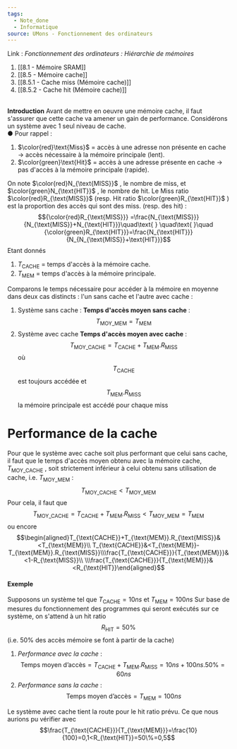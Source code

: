 ```yaml
---
tags:
  - Note_done
  - Informatique
source: UMons - Fonctionnement des ordinateurs
---
```


Link :
_Fonctionnement des ordinateurs : Hiérarchie de mémoires_
1. [[8.1 - Mémoire SRAM]]
2. [[8.5 - Mémoire cache]]
3. [[8.5.1 - Cache miss (Mémoire cache)]]
4. [[8.5.2 - Cache hit (Mémoire cache)]]

\
**Introduction**
Avant de mettre en oeuvre une mémoire cache, il faut s'assurer que cette cache va amener un gain de performance. Considérons un système avec 1 seul niveau de cache.
\
● Pour rappel :
1. $\color{red}\text{Miss}$ = accès à une adresse non présente en cache → accès nécessaire à la mémoire principale (lent).
2. $\color{green}\text{Hit}$ = accès à une adresse présente en cache → pas d'accès à la mémoire principale (rapide).

On note $\color{red}N_{\text{MISS}}$ , le nombre de miss, et $\color{green}N_{\text{HIT}}$ , le nombre de hit. Le Miss ratio $\color{red}R_{\text{MISS}}$ (resp. Hit ratio $\color{green}R_{\text{HIT}}$ ) est la proportion des accès qui sont des miss. (resp. des hit) : $${\color{red}R_{\text{MISS}}} =\frac{N_{\text{MISS}}}{N_{\text{MISS}}+N_{\text{HIT}}}\quad\text{ } \quad\text{ }\quad {\color{green}R_{\text{HIT}}}=\frac{N_{\text{HIT}}}{N_{N_{\text{MISS}}+\text{HIT}}}$$ Etant donnés
1. $T_{\text{CACHE}}$ = temps d'accès à la mémoire cache.
2. $T_{\text{MEM}}$ = temps d'accès à la mémoire principale.

Comparons le temps nécessaire pour accéder à la mémoire en moyenne dans deux cas distincts : l'un sans cache et l'autre avec cache :
1. Système sans cache :
**Temps d'accès moyen sans cache** : $$T_{\text{MOY\_MEM}}= T_{\text{MEM}}$$
2. Système avec cache
**Temps d'accès moyen avec cache** : $$T_{\text{MOY\_CACHE}}= T_{\text{CACHE}}+ T_{\text{MEM}}.R_{\text{MISS}}$$ où $$T_{\text{CACHE}}$$ est toujours accédée et $$T_{\text{MEM}}.R_{\text{MISS}}$$ la mémoire principale est accédé pour chaque miss


# Performance de la cache
Pour que le système avec cache soit plus performant que celui sans cache, il faut que le temps d'accès moyen obtenu avec la mémoire cache, $T_{\text{MOY\_CACHE}}$ , soit strictement inférieur à celui obtenu sans utilisation de cache, i.e. $T_{\text{MOY\_MEM}}$ : $$T_{\text{MOY\_CACHE}} < T_{\text{MOY\_MEM}}$$ Pour cela, il faut que $$T_{\text{MOY\_CACHE}}=T_{\text{CACHE}}+T_{\text{MEM}}.R_{\text{MISS}}<T_{\text{MOY\_MEM}}=T_{\text{MEM}}$$ ou encore $$\begin{aligned}T_{\text{CACHE}}+T_{\text{MEM}}.R_{\text{MISS}}&<T_{\text{MEM}}\\ T_{\text{CACHE}}&<T_{\text{MEM}}-T_{\text{MEM}}.R_{\text{MISS}}\\\frac{T_{\text{CACHE}}}{T_{\text{MEM}}}&<1-R_{\text{MISS}}\\ \\\frac{T_{\text{CACHE}}}{T_{\text{MEM}}}&<R_{\text{HIT}}\end{aligned}$$
#### Exemple
Supposons un système tel que $T_{\text{CACHE}} = 10ns$ et $T_{\text{MEM}} = 100ns$ 
Sur base de mesures du fonctionnement des programmes qui seront exécutés sur ce système, on s'attend à un hit ratio $$R_{\text{HIT}} = 50\%$$ (i.e. 50% des accès mémoire se font à partir de la cache)
1. _Performance avec la cache_ : $$\text{Temps moyen d'accès}=T_{\text{CACHE}}+T_{\text{MEM}}.R_{\text{MISS}}=10ns +100ns.50\%=60ns$$
2. _Performance sans la cache_ : $$\text{Temps moyen d'accès}=T_{\text{MEM}} = 100ns$$

Le système avec cache tient la route pour le hit ratio prévu. Ce que nous aurions pu vérifier avec $$\frac{T_{\text{CACHE}}}{T_{\text{MEM}}}=\frac{10}{100}=0,1<R_{\text{HIT}}=50\%=0,5$$

